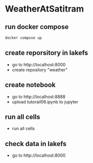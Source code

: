 # WeatherAtSatitram
## run docker compose
```sh
docker compose up
```
## create reporsitory in lakefs
- go to http://localhost:8000
- create repository "weather"

## create notebook
- go to http://localhost:8888
- upload tutorail06.ipynb to jupyter

## run all cells
- run all cells

## check data in lakefs
- go to http://localhost:8000
